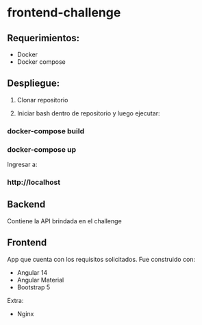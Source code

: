 # frontend-challenge

## Requerimientos:

- Docker
- Docker compose

## Despliegue:

1) Clonar repositorio

2) Iniciar bash dentro de repositorio y luego ejecutar:

### docker-compose build

### docker-compose up

Ingresar a:

### http://localhost

## Backend

Contiene la API brindada en el challenge

## Frontend

App que cuenta con los requisitos solicitados. Fue construido con:
* Angular 14
* Angular Material
* Bootstrap 5

Extra:
* Nginx